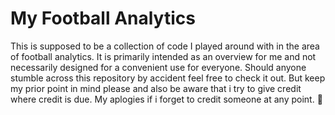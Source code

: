 # My Football Analytics

This is supposed to be a collection of code I played around with in the area of football analytics. It is primarily intended as an overview for me and not necessarily designed for a convenient use for everyone. Should anyone stumble across this repository by accident feel free to check it out. But keep my prior point in mind please and also be aware that i try to give credit where credit is due. My aplogies if i forget to credit someone at any point. :pray:	
